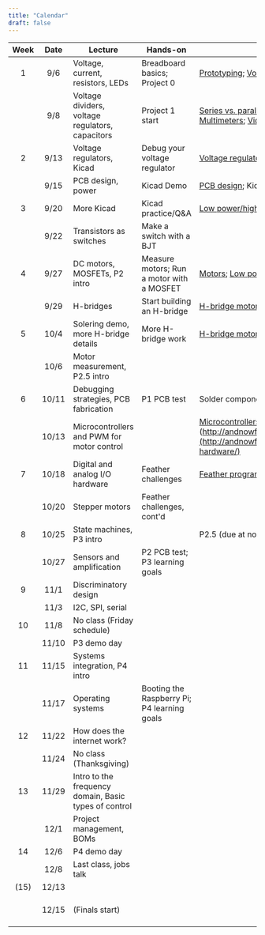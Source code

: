```yaml
---
title: "Calendar"
draft: false
---
```



| Week | Date  | Lecture                                    | Hands-on                      | What to study                                                            | Due dates                                                     |
|:----:|:-----:|--------------------------------------------|-------------------------------|--------------------------------------------------------------------------|---------------------------------------------------------------|
|  1   | 9/6   | Voltage, current, resistors, LEDs    | Breadboard basics; Project 0             | [Prototyping](http://andnowforelectronics.com/notes/prototyping/); [Voltage and current](http://andnowforelectronics.com/notes/voltage-and-current/); [LEDs](http://andnowforelectronics.com/notes/leds/); [Resistors](http://andnowforelectronics.com/notes/resistors/)    |          |
|      | 9/8   | Voltage dividers, voltage regulators, capacitors    | Project 1 start             |  [Series vs. parallel](http://andnowforelectronics.com/notes/series-vs-parallel/); [Voltage regulators](http://andnowforelectronics.com/notes/voltage-regulation/); [Capacitors](http://andnowforelectronics.com/notes/capacitors/); [Multimeters](http://andnowforelectronics.com/notes/multimeter/); [Videos for P1](http://andnowforelectronics.com/notes/demo-videos/#videos-for-project-1)    | [P0](http://andnowforelectronics.com/logistics/projects/#project-0-power-an-led-with-wall-power-through-our-dc-power-supply-control-it-with-a-push-button) |
|  2   | 9/13  | Voltage regulators, Kicad |  Debug your voltage regulator   | [Voltage regulators](http://andnowforelectronics.com/notes/voltage-regulation/); [Videos for P1](http://andnowforelectronics.com/notes/demo-videos/#videos-for-project-1); Kicad resources  | [P1   proto](http://andnowforelectronics.com/logistics/projects/#project-1-build-a-breadboard-power-supply)     |
|      | 9/15  | PCB design, power                     | Kicad Demo    | [PCB design](http://andnowforelectronics.com/notes/pcb/); Kicad resources    |  |
|  3   | 9/20  | More Kicad                     | Kicad practice/Q&A       | [Low power/high power](http://andnowforelectronics.com/notes/low-power-high-power/) |         |
|      | 9/22  | Transistors as switches      |  Make a switch with a BJT    |                              |[P1 PCB](http://andnowforelectronics.com/logistics/projects/#project-1-build-a-breadboard-power-supply)|
|  4   | 9/27  | DC motors, MOSFETs, P2 intro             | Measure motors; Run a motor with a MOSFET                | [Motors](http://andnowforelectronics.com/notes/motors/); [Low power/high power](http://andnowforelectronics.com/notes/low-power-high-power/)                  |                                                               |
|      | 9/29  | H-bridges                                  | Start building an H-bridge    | [H-bridge motor driver](http://andnowforelectronics.com/notes/h-bridge/); [Intro and video for P2](http://andnowforelectronics.com/logistics/projects/#project-2-build-an-h-bridge-motor-controller) |                                                               |
|  5   | 10/4  | Solering demo, more H-bridge details     | More H-bridge work            |    [H-bridge motor driver](http://andnowforelectronics.com/notes/h-bridge/); [Adafruit soldering guide](https://learn.adafruit.com/adafruit-guide-excellent-soldering/making-a-good-solder-joint)                                                                      |                                                       |
|      | 10/6  | Motor measurement, P2.5 intro   |                               |                                                                          |[P2 proto](http://andnowforelectronics.com/logistics/projects/#project-2-build-an-h-bridge-motor-controller)|
|  6   | 10/11 | Debugging strategies, PCB fabrication                       | P1 PCB test             |    Solder components to your P1 PCB and bring to class                                                                     |      |
|      | 10/13 | Microcontrollers and PWM for motor control                           |             | [Microcontrollers](http://andnowforelectronics.com/notes/microcontrollers/); [Feather](http://andnowforelectronics.com/notes/microcontrollers/](http://andnowforelectronics.com/notes/feather-rp2040-hardware/)     |[P2 PCB](http://andnowforelectronics.com/logistics/projects/#project-2-build-an-h-bridge-motor-controller) |
|  7   | 10/18 | Digital and analog I/O hardware            | Feather challenges    |    [Feather programming](http://andnowforelectronics.com/notes/feather-programming/)                                                                      |                                                               |
|      | 10/20 | Stepper motors                   | Feather challenges, cont'd       |              | [Feather programming](http://andnowforelectronics.com/notes/feather-programming/)  |
|  8   | 10/25 | State machines, P3 intro                   |                               |       P2.5 (due at noon -- bring to class)                                  |                                                               |
|      | 10/27 | Sensors and amplification                  | P2 PCB test; P3 learning goals              |                                                                          |                                                               |
|  9   | 11/1  | Discriminatory design                      |                     |                                                                          | [P3 proto](http://andnowforelectronics.com/logistics/projects/#project-3-build-an-electromechanical-game)                                                      |
|      | 11/3  | I2C, SPI, serial                           |                               |                                                                          |                                                               |
|  10  | 11/8  | No class (Friday schedule)                 |                               |                                                                          |                                                               |
|      | 11/10 | P3 demo day                  |                               |                                                                          | [P3 final](http://andnowforelectronics.com/logistics/projects/#project-3-build-an-electromechanical-game) |
|  11  | 11/15 | Systems integration, P4 intro                   |                               |                                                                          |                                                      |
|      | 11/17 | Operating systems                          | Booting the Raspberry Pi; P4 learning goals |                                                                          |                                                               |
|  12  | 11/22 | How does the internet work?                |                               |                                                                          |[P4 plan](http://andnowforelectronics.com/logistics/projects)  |
|      | 11/24 | No class (Thanksgiving)                    |                               |                                                                          |                                                               |
|  13  | 11/29 | Intro to the frequency domain, Basic types of control              |                               |                                                                          |                                                               |
|      | 12/1  | Project management, BOMs                   |                               |                                                                          |                                                               |
|  14  | 12/6  | P4 demo day                 |                               |                                                                          |   [P4 final](http://andnowforelectronics.com/logistics/projects)       |
|      | 12/8  | Last class, jobs talk                      |                               |                                           |         |
| (15) | 12/13 |                                   |                               |                                              |                                       |
|    | 12/15 |   (Finals start)        |                               |                                                                          |[P5 showcase, 12-2pm](http://andnowforelectronics.com/logistics/projects)|

